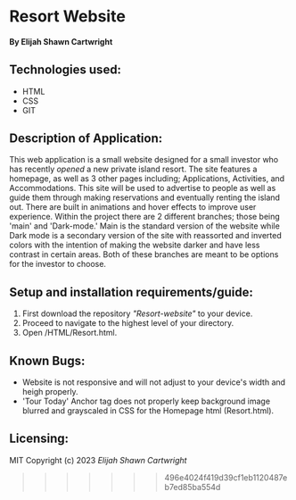 # Resort Website

#### By Elijah Shawn Cartwright
## Technologies used:
* HTML
* CSS
* GIT

## Description of Application:
This web application is a small website designed for a small investor who has recently _opened_ a new private island resort. The site features a homepage, as well as 3 other pages including; Applications, Activities, and Accommodations. This site will be used to advertise to people as well as guide them through making reservations and eventually renting the island out.
There are built in animations and hover effects to improve user experience. 
Within the project there are 2 different branches; those being 'main' and 'Dark-mode.' Main is the standard version of the website while Dark mode is a secondary version of the site with reassorted and inverted colors with the intention of making the website darker and have less contrast in certain areas. Both of these branches are meant to be options for the investor to choose.
## Setup and installation requirements/guide:
1. First download the repository _"Resort-website"_ to your device.
2. Proceed to navigate to the highest level of your directory.
3. Open /HTML/Resort.html.

## Known Bugs:
* Website is not responsive and will not adjust to your device's width and heigh properly.
* 'Tour Today' Anchor tag does not properly keep background image blurred and grayscaled in CSS for the Homepage html (Resort.html).

## Licensing:
MIT
Copyright (c) 2023 _Elijah Shawn Cartwright_
>>>>>>> 496e4024f419d39cf1eb1120487eb7ed85ba554d
